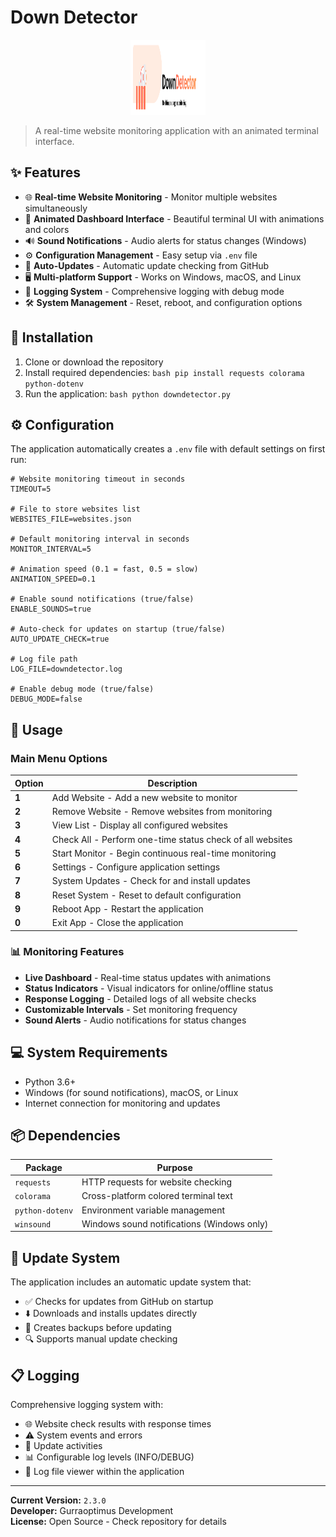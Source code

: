 # Down Detector

<p align="center">
    <img src="https://github.com/gurraoptimus/downdetector/blob/main/assets/downdetector-logo.svg" alt="Down Detector Logo" width="120" height="120">
</p>

> A real-time website monitoring application with an animated terminal interface.

## ✨ Features

- 🌐 **Real-time Website Monitoring** - Monitor multiple websites simultaneously
- 🎨 **Animated Dashboard Interface** - Beautiful terminal UI with animations and colors
- 🔊 **Sound Notifications** - Audio alerts for status changes (Windows)
- ⚙️ **Configuration Management** - Easy setup via `.env` file
- 🔄 **Auto-Updates** - Automatic update checking from GitHub
- 🖥️ **Multi-platform Support** - Works on Windows, macOS, and Linux
- 📝 **Logging System** - Comprehensive logging with debug mode
- 🛠️ **System Management** - Reset, reboot, and configuration options

## 🚀 Installation

1. Clone or download the repository
2. Install required dependencies:
        ```bash
        pip install requests colorama python-dotenv
        ```
3. Run the application:
        ```bash
        python downdetector.py
        ```

## ⚙️ Configuration

The application automatically creates a `.env` file with default settings on first run:

```env
# Website monitoring timeout in seconds
TIMEOUT=5

# File to store websites list
WEBSITES_FILE=websites.json

# Default monitoring interval in seconds
MONITOR_INTERVAL=5

# Animation speed (0.1 = fast, 0.5 = slow)
ANIMATION_SPEED=0.1

# Enable sound notifications (true/false)
ENABLE_SOUNDS=true

# Auto-check for updates on startup (true/false)
AUTO_UPDATE_CHECK=true

# Log file path
LOG_FILE=downdetector.log

# Enable debug mode (true/false)
DEBUG_MODE=false
```

## 📖 Usage

### Main Menu Options

| Option | Description |
|--------|-------------|
| **1** | Add Website - Add a new website to monitor |
| **2** | Remove Website - Remove websites from monitoring |
| **3** | View List - Display all configured websites |
| **4** | Check All - Perform one-time status check of all websites |
| **5** | Start Monitor - Begin continuous real-time monitoring |
| **6** | Settings - Configure application settings |
| **7** | System Updates - Check for and install updates |
| **8** | Reset System - Reset to default configuration |
| **9** | Reboot App - Restart the application |
| **0** | Exit App - Close the application |

### 📊 Monitoring Features

- **Live Dashboard** - Real-time status updates with animations
- **Status Indicators** - Visual indicators for online/offline status
- **Response Logging** - Detailed logs of all website checks
- **Customizable Intervals** - Set monitoring frequency
- **Sound Alerts** - Audio notifications for status changes

## 💻 System Requirements

- Python 3.6+
- Windows (for sound notifications), macOS, or Linux
- Internet connection for monitoring and updates

## 📦 Dependencies

| Package | Purpose |
|---------|---------|
| `requests` | HTTP requests for website checking |
| `colorama` | Cross-platform colored terminal text |
| `python-dotenv` | Environment variable management |
| `winsound` | Windows sound notifications (Windows only) |

## 🔄 Update System

The application includes an automatic update system that:
- ✅ Checks for updates from GitHub on startup
- ⬇️ Downloads and installs updates directly
- 💾 Creates backups before updating
- 🔍 Supports manual update checking

## 📋 Logging

Comprehensive logging system with:
- 🌐 Website check results with response times
- ⚠️ System events and errors
- 🔄 Update activities
- 📊 Configurable log levels (INFO/DEBUG)
- 📖 Log file viewer within the application

---

**Current Version:** `2.3.0`  
**Developer:** Gurraoptimus Development  
**License:** Open Source - Check repository for details